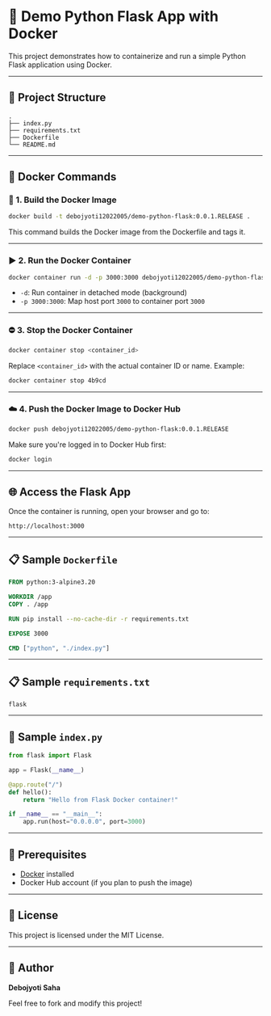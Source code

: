 # 🚀 Demo Python Flask App with Docker

This project demonstrates how to containerize and run a simple Python Flask application using Docker.

---

## 📂 Project Structure

```
.
├── index.py
├── requirements.txt
├── Dockerfile
└── README.md
```

---

## 🐳 Docker Commands

### 🔧 1. Build the Docker Image

```bash
docker build -t debojyoti12022005/demo-python-flask:0.0.1.RELEASE .
```

This command builds the Docker image from the Dockerfile and tags it.

---

### ▶️ 2. Run the Docker Container

```bash
docker container run -d -p 3000:3000 debojyoti12022005/demo-python-flask:0.0.1.RELEASE
```

- `-d`: Run container in detached mode (background)
- `-p 3000:3000`: Map host port `3000` to container port `3000`

---

### ⛔ 3. Stop the Docker Container

```bash
docker container stop <container_id>
```

Replace `<container_id>` with the actual container ID or name. Example:

```bash
docker container stop 4b9cd
```

---

### ☁️ 4. Push the Docker Image to Docker Hub

```bash
docker push debojyoti12022005/demo-python-flask:0.0.1.RELEASE
```

Make sure you're logged in to Docker Hub first:

```bash
docker login
```

---

## 🌐 Access the Flask App

Once the container is running, open your browser and go to:

```
http://localhost:3000
```

---

## 📋 Sample `Dockerfile`

```dockerfile
FROM python:3-alpine3.20

WORKDIR /app
COPY . /app

RUN pip install --no-cache-dir -r requirements.txt

EXPOSE 3000

CMD ["python", "./index.py"]
```

---

## 📋 Sample `requirements.txt`

```text
flask
```

---

## 🧪 Sample `index.py`

```python
from flask import Flask

app = Flask(__name__)

@app.route("/")
def hello():
    return "Hello from Flask Docker container!"

if __name__ == "__main__":
    app.run(host="0.0.0.0", port=3000)
```

---

## 🧰 Prerequisites

- [Docker](https://www.docker.com/products/docker-desktop) installed
- Docker Hub account (if you plan to push the image)

---

## 📄 License

This project is licensed under the MIT License.

---

## 🙌 Author

**Debojyoti Saha**

Feel free to fork and modify this project!
